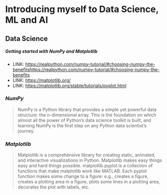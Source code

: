 # Introducing myself to Data Science, ML and AI

## Data Science
##### Getting started with NumPy and Matplotlib

- LINK: https://realpython.com/numpy-tutorial/#choosing-numpy-the-benefitshttps://realpython.com/numpy-tutorial/#choosing-numpy-the-benefits
- LINK: https://matplotlib.org/
- LINK: https://matplotlib.org/stable/tutorials/pyplot.html

### ***NumPy***
> NumPy is a Python library that provides a simple yet powerful data structure: the n-dimensional array. This is the foundation on which almost all the power of Python’s data science toolkit is built, and learning NumPy is the first step on any Python data scientist’s journey.

### ***Matplotlib***
> Matplotlib is a comprehensive library for creating static, animated, and interactive visualizations in Python. Matplotlib makes easy things easy and hard things possible.
matplotlib.pyplot is a collection of functions that make matplotlib work like MATLAB. Each pyplot function makes some change to a figure: e.g., creates a figure, creates a plotting area in a figure, plots some lines in a plotting area, decorates the plot with labels, etc.

